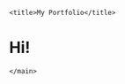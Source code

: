 <!Doctype html>
<html lang='en'>

<head>
	<meta charset="UTF-8">
	<meta name="viewport" content="width=device-width, initial-scale=1">
	
	<title>My Portfolio</title>
</head>
<body>
	<main><h1>Hi!</h1>
		
	</main>
	
	

</body>
</html>
